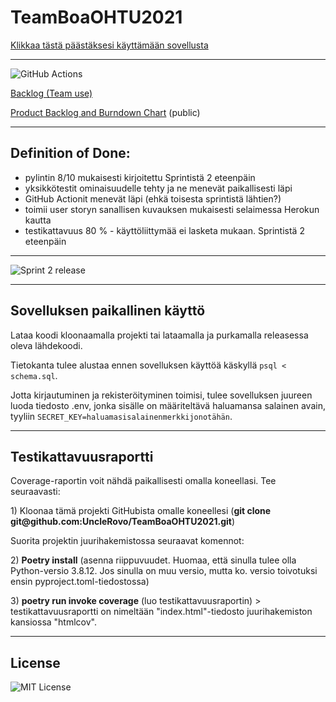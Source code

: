 # TeamBoaOHTU2021
[Klikkaa tästä päästäksesi käyttämään sovellusta](https://lukuvinkki-boa.herokuapp.com/)

---

![GitHub Actions](https://github.com/UncleRovo/TeamBoaOHTU2021/workflows/CI/badge.svg)

[Backlog (Team use)](https://helsinkifi-my.sharepoint.com/:x:/g/personal/karhelmi_ad_helsinki_fi/EUyjfZObbRtEktjglZIfjqkBznpw83N5DPR699B00N6RFQ?e=fe2MUZ)

[Product Backlog and Burndown Chart](https://helsinkifi-my.sharepoint.com/:x:/g/personal/karhelmi_ad_helsinki_fi/EUyjfZObbRtEktjglZIfjqkB4lAZh1uDpnCF3pvPSApGeQ?e=XD0BRH) (public)

---

## Definition of Done:
- pylintin 8/10 mukaisesti kirjoitettu Sprintistä 2 eteenpäin
- yksikkötestit ominaisuudelle tehty ja ne menevät paikallisesti läpi
- GitHub Actionit menevät läpi (ehkä toisesta sprintistä lähtien?)
- toimii user storyn sanallisen kuvauksen mukaisesti selaimessa Herokun kautta
- testikattavuus 80 % - käyttöliittymää ei lasketa mukaan. Sprintistä 2 eteenpäin

---

![Sprint 2 release](https://github.com/UncleRovo/TeamBoaOHTU2021/releases/tag/sprint2)

---
## Sovelluksen paikallinen käyttö

Lataa koodi kloonaamalla projekti tai lataamalla ja purkamalla releasessa oleva lähdekoodi. 

Tietokanta tulee alustaa ennen sovelluksen käyttöä käskyllä
`psql < schema.sql`.

Jotta kirjautuminen ja rekisteröityminen toimisi, tulee sovelluksen juureen luoda tiedosto .env, jonka sisälle on määriteltävä haluamansa salainen avain, tyyliin
`SECRET_KEY=haluamasisalainenmerkkijonotähän`.

---

## Testikattavuusraportti
<p>
Coverage-raportin voit nähdä paikallisesti omalla koneellasi. Tee seuraavasti:
<p>
1) Kloonaa tämä projekti GitHubista omalle koneellesi (<b>git clone git@github.com:UncleRovo/TeamBoaOHTU2021.git</b>)

Suorita projektin juurihakemistossa seuraavat komennot:
<p>
2) <b>Poetry install</b> (asenna riippuvuudet. Huomaa, että sinulla tulee olla Python-versio 3.8.12. Jos sinulla on muu versio, mutta ko. versio toivotuksi ensin pyproject.toml-tiedostossa)
<p>
3) <b>poetry run invoke coverage</b> (luo testikattavuusraportin) > testikattavuusraportti on nimeltään "index.html"-tiedosto juurihakemiston kansiossa "htmlcov".

  ---
  
  ## License
  ![MIT License](https://github.com/UncleRovo/TeamBoaOHTU2021/blob/main/LICENSE)
